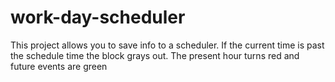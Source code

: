 # work-day-scheduler





This project allows you to save info to a scheduler. If the current time is past the schedule time the block grays out. The present hour turns red and future events are green